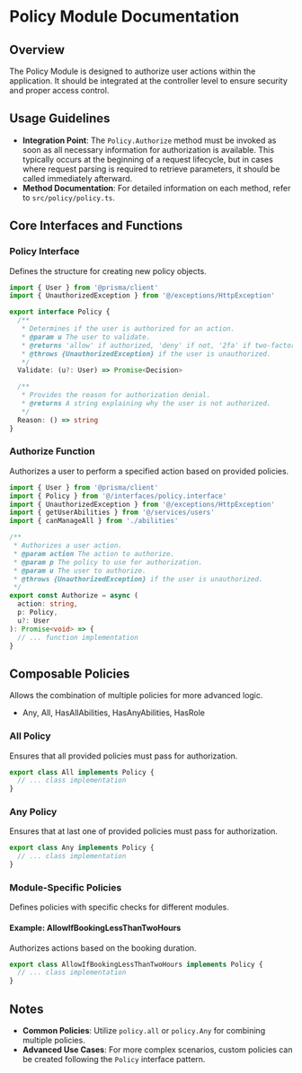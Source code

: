 # Policy Module Documentation

## Overview

The Policy Module is designed to authorize user actions within the application. It should be integrated at the controller level to ensure security and proper access control.

## Usage Guidelines

- **Integration Point**: The `Policy.Authorize` method must be invoked as soon as all necessary information for authorization is available. This typically occurs at the beginning of a request lifecycle, but in cases where request parsing is required to retrieve parameters, it should be called immediately afterward.
- **Method Documentation**: For detailed information on each method, refer to `src/policy/policy.ts`.

## Core Interfaces and Functions

### Policy Interface

Defines the structure for creating new policy objects.

```typescript
import { User } from '@prisma/client'
import { UnauthorizedException } from '@/exceptions/HttpException'

export interface Policy {
  /**
   * Determines if the user is authorized for an action.
   * @param u The user to validate.
   * @returns 'allow' if authorized, 'deny' if not, '2fa' if two-factor authentication is required.
   * @throws {UnauthorizedException} if the user is unauthorized.
   */
  Validate: (u?: User) => Promise<Decision>

  /**
   * Provides the reason for authorization denial.
   * @returns A string explaining why the user is not authorized.
   */
  Reason: () => string
}
```

### Authorize Function

Authorizes a user to perform a specified action based on provided policies.

```typescript
import { User } from '@prisma/client'
import { Policy } from '@/interfaces/policy.interface'
import { UnauthorizedException } from '@/exceptions/HttpException'
import { getUserAbilities } from '@/services/users'
import { canManageAll } from './abilities'

/**
 * Authorizes a user action.
 * @param action The action to authorize.
 * @param p The policy to use for authorization.
 * @param u The user to authorize.
 * @throws {UnauthorizedException} if the user is unauthorized.
 */
export const Authorize = async (
  action: string,
  p: Policy,
  u?: User
): Promise<void> => {
  // ... function implementation
}
```

## Composable Policies

Allows the combination of multiple policies for more advanced logic.

- Any, All, HasAllAbilities, HasAnyAbilities, HasRole

### All Policy

Ensures that all provided policies must pass for authorization.

```typescript
export class All implements Policy {
  // ... class implementation
}
```

### Any Policy

Ensures that at last one of provided policies must pass for authorization.

```typescript
export class Any implements Policy {
  // ... class implementation
}
```

### Module-Specific Policies

Defines policies with specific checks for different modules.

#### Example: AllowIfBookingLessThanTwoHours

Authorizes actions based on the booking duration.

```typescript
export class AllowIfBookingLessThanTwoHours implements Policy {
  // ... class implementation
}
```

## Notes

- **Common Policies**: Utilize `policy.all` or `policy.Any` for combining multiple policies.
- **Advanced Use Cases**: For more complex scenarios, custom policies can be created following the `Policy` interface pattern.

